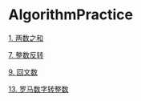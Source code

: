 # AlgorithmPractice

[1. 两数之和](https://github.com/Susiewest/AlgorithmPractice/blob/master/Array/1.%20%E4%B8%A4%E6%95%B0%E4%B9%8B%E5%92%8C)

[7. 整数反转](https://github.com/Susiewest/AlgorithmPractice/blob/master/String/7.%20%E6%95%B4%E6%95%B0%E5%8F%8D%E8%BD%AC)

[9. 回文数](https://github.com/Susiewest/AlgorithmPractice/blob/master/String/9.%20%E5%9B%9E%E6%96%87%E6%95%B0)

[13. 罗马数字转整数](https://github.com/Susiewest/AlgorithmPractice/blob/master/Hash/13.%20%E7%BD%97%E9%A9%AC%E6%95%B0%E5%AD%97%E8%BD%AC%E6%95%B4%E6%95%B0)
